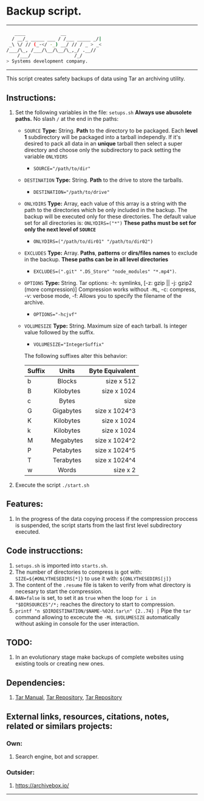 # Backup script.

----

```bash
   ____             __             
  / __/_ _____ ___ / /___ _____ _/|
 _\ \/ // (_-</ -_) __/ // / _ > _<
/___/\_, /___/\__/\__/\_,_/ .__//  
    /___/                /_/       
> Systems development company.
```

----

This script creates safety backups of data using Tar an archiving utility.


## Instructions:

1. Set the following variables in the file: `setups.sh` **Always use abusolete paths.** No slash `/` at the end in the paths:
   * `SOURCE` **Type:** String. **Path** to the directory to be packaged. Each **level 1** subdirectory will be packaged into a tarball independly. If it's desired to pack all data in an **unique** tarball then select a super directory and choose only the subdirectory to pack setting the variable `ONLYDIRS`
     * `SOURCE="/path/to/dir"`
   * `DESTINATION` **Type:** String. **Path** to the drive to store the tarballs.
     * `DESTINATION="/path/to/drive"`
   * `ONLYDIRS` **Type:** Array, each value of this array is a string with the path to the directories which be only included in the backup. The backup will be executed only for these directories. The default value set for all directories is: `ONLYDIRS=("*")` **These paths must be set for only the next level of `SOURCE`**
     * `ONLYDIRS=("/path/to/dir01" "/path/to/dir02")`
   * `EXCLUDES` **Type:** Array. **Paths**, **patterns** or **dirs/files names** to exclude in the backup. **These paths can be in all level directories**
     * `EXCLUDES=(".git" ".DS_Store" "node_modules" "*.mp4")`.
   * `OPTIONS` **Type:** String. Tar options: -h: symlinks, [-z: gzip || -j: gzip2 (more compression)] Compression works without `-ML`, -c: compress, -v: verbose mode, -f: Allows you to specify the filename of the archive. 
     * `OPTIONS="-hcjvf"`
   * `VOLUMESIZE` **Type:** String. Maximum size of each tarball. Is integer value followed by the suffix.
     * `VOLUMESIZE="IntegerSuffix"`
 
      The following suffixes alter this behavior:

       Suffix|Units|Byte Equivalent
       :---|:---:|---:
       b|Blocks|size x 512
       B|Kilobytes|size x 1024
       c|Bytes|size
       G|Gigabytes|size x 1024^3
       K|Kilobytes|size x 1024
       k|Kilobytes|size x 1024
       M|Megabytes|size x 1024^2
       P|Petabytes|size x 1024^5
       T|Terabytes|size x 1024^4
       w|Words|size x 2   

2. Execute the script `./start.sh`

## Features:

1. In the progress of the data copying process if the compression proccess is suspended, the script starts from the last first level subdirectory executed.

## Code instrucctions:

1. `setups.sh` is imported into `starts.sh`.
2. The number of directories to compress is got with: `SIZE=${#ONLYTHESEDIRS[*]}` to use it with: `${ONLYTHESEDIRS[j]}`
3. The content of the `.resume` file is taken to verify from what directory is necesary to start the compression.
4. `BAN=false` is set, to set it as `true` when the loop `for i in "$DIRSOURCES"/*;` reaches the directory to start to compression.
5. `printf "n $DIRDESTINATION/$NAME-%02d.tar\n" {2..74} |` Pipe the `tar` command allowing to excecute the `-ML $VOLUMESIZE` automatically without asking in console for the user interaction.

## TODO:

1. In an evolutionary stage make backups of complete websites using existing tools or creating new ones.

## Dependencies:

1. [Tar Manual](http://www.gnu.org/software/tar/manual), [Tar Repository](https://savannah.gnu.org/git/?group=tar), [Tar Repository](https://git.savannah.gnu.org/cgit/tar.git)

## External links, resources, citations, notes, related or similars projects:

### Own:

1. Search engine, bot and scrapper.

### Outsider: 

1. https://archivebox.io/

----